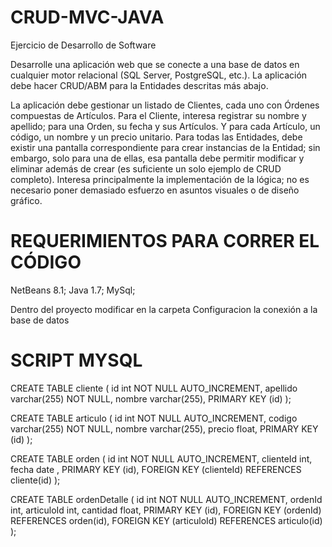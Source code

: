 # CRUD-MVC-JAVA
Ejercicio de Desarrollo de Software  
  
Desarrolle una aplicación web que se conecte a una base de datos en cualquier motor relacional (SQL Server, PostgreSQL, etc.). La aplicación debe hacer CRUD/ABM para la Entidades descritas más abajo.  
  
La aplicación debe gestionar un listado de Clientes, cada uno con Órdenes compuestas de Artículos. Para el Cliente, interesa registrar su nombre y apellido; para una Orden, su fecha y sus Artículos. Y para cada Artículo, un código, un nombre y un precio unitario. Para todas las Entidades, debe existir una pantalla correspondiente para crear instancias de la Entidad; sin embargo, solo para una de ellas, esa pantalla debe permitir modificar y eliminar además de crear (es suficiente un solo ejemplo de CRUD completo). Interesa principalmente la implementación de la lógica; no es necesario poner demasiado esfuerzo en asuntos visuales o de diseño gráfico.  

# REQUERIMIENTOS PARA CORRER EL CÓDIGO

NetBeans 8.1; Java 1.7; MySql; 

Dentro del proyecto modificar en la carpeta Configuracion la conexión a la base de datos


# SCRIPT MYSQL

CREATE TABLE cliente (
    id int NOT NULL AUTO_INCREMENT,
    apellido varchar(255) NOT NULL,
    nombre varchar(255),
    PRIMARY KEY (id)
); 

CREATE TABLE articulo (
    id int NOT NULL AUTO_INCREMENT,
    codigo varchar(255) NOT NULL,
    nombre varchar(255),
	precio float,
    PRIMARY KEY (id)
); 

CREATE TABLE orden (
    id int NOT NULL AUTO_INCREMENT,
	clienteId int,
	fecha date ,
    PRIMARY KEY (id),
	FOREIGN KEY (clienteId) REFERENCES cliente(id)
); 

CREATE TABLE ordenDetalle (
    id int NOT NULL AUTO_INCREMENT,
	ordenId int,
	articuloId int,
	cantidad float,
    PRIMARY KEY (id),
	FOREIGN KEY (ordenId) REFERENCES orden(id),
	FOREIGN KEY (articuloId) REFERENCES articulo(id)
); 
